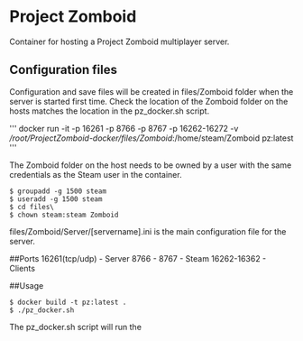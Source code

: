 # Project Zomboid

Container for hosting a Project Zomboid multiplayer server.

## Configuration files

Configuration and save files will be created in files/Zomboid folder when the server is started first time. Check the location of the Zomboid folder on the hosts matches the location in the pz_docker.sh script. 

'''
docker run -it -p 16261 -p 8766 -p 8767 -p 16262-16272 -v */root/ProjectZomboid-docker/files/Zomboid*:/home/steam/Zomboid pz:latest
'''

The Zomboid folder on the host needs to be owned by a user with the same credentials as the Steam user in the container.
```
$ groupadd -g 1500 steam
$ useradd -g 1500 steam
$ cd files\
$ chown steam:steam Zomboid
```

files/Zomboid/Server/[servername].ini is the main configuration file for the server.


##Ports
16261(tcp/udp) - Server
8766 - 8767 - Steam
16262-16362 - Clients 

##Usage

```
$ docker build -t pz:latest .
$ ./pz_docker.sh
```

The pz_docker.sh script will run the  


